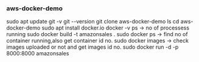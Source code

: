 ### aws-docker-demo
sudo apt update
git -v
git --version
git clone aws-docker-demo
ls
cd aws-docker-demo
sudo apt install docker.io
docker -v
ps -> no of processess running
sudo docker build -t amazonsales .
sudo docker ps -> find no of container running,also get container id no. 
sudo docker images -> check images uploaded or not and get images id no.
sudo docker run -d -p 8000:8000 amazonsales


